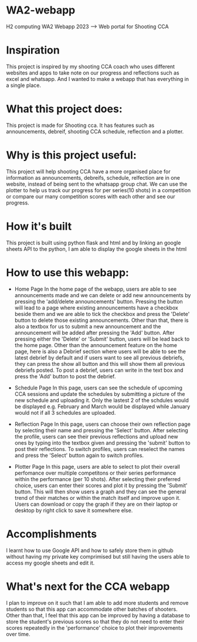 # WA2-webapp
H2 computing WA2 Webapp 2023 --> Web portal for Shooting CCA

# Inspiration
This project is inspired by my shooting CCA coach who uses different websites and apps to take note on our progress and reflections such as excel and whatsapp. And I wanted to make a webapp that has everything in a single place.

# What this project does:
This project is made for Shooting cca. It has features such as announcements, debreif, shooting CCA schedule, reflection and a plotter. 

# Why is this project useful:
This project will help shooting CCA have a more organised place for information as announcements, debreifs, schedule, relfection are in one website, instead of being sent to the whatsapp group chat. We can use the plotter to help us track our progress for per series(10 shots) in a competition or compare our many competition scores with each other and see our progress.

# How it's built 
This project is built using python flask and html and by linking an google sheets API to the python, I am able to display the google sheets in the html 

# How to use this webapp:
- Home Page
  In the home page of the webapp, users are able to see announcements made and we can delete or add new announcements by
  pressing the 'add/delete announcements' button. Pressing the button will lead to a page where existing announcements
  have a checkbox beside them and we are able to tick the checkbox and press the 'Delete' button to delete those existing
  announcements. Other than that, there is also a textbox for us to submit a new announcement and the announcement will
  be added after pressing the 'Add' button. After pressing either the 'Delete' or 'Submit' button, users will be lead
  back to the home page.
  Other than the announcement feature on the home page, here is also a Debrief section where users will be able to see
  the latest debrief by default and if users want to see all previous debriefs, they can press the show all button and
  this will show them all previous debriefs posted. To post a debrief, users can write in the text box and press the
  'Add' button to post the debrief. 

- Schedule Page
  In this page, users can see the schedule of upcoming CCA sessions and update the schedules by submitting a picture of the
  new schedule and uploading it. Only the lastest 2 of the schdules would be displayed e.g. February and March would be
  displayed while January would not if all 3 schedules are uploaded.

- Reflection Page
  In this page, users can choose their own reflection page by selecting their name and pressing the 'Select' button.
  After selecting the profile, users can see their previous reflections and upload new ones by typing into the textbox
  given and pressing the 'submit' button to post their reflections. To switch profiles, users can reselect the names and
  press the 'Select' button again to switch profiles.

- Plotter Page
  In this page, users are able to select to plot their overall perfomance over multiple competitons or their series
  performance within the performance (per 10 shots). After selecting their preferred choice, users can enter their scores
  and plot it by pressing the 'Submit' button. This will then show users a graph and they can see the general trend of
  their matches or within the match itself and improve upon it. Users can download or copy the graph if they are on their
  laptop or desktop by right click to save it somewhere else.

# Accomplishments 
I learnt how to use Google API and how to safely store them in github without having my private key comprimised but still having the users able to access my google sheets and edit it.

# What's next for the CCA webapp
I plan to improve on it such that I am able to add more students and remove students so that this app can accommodate other batches of shooters. Other than that, I feel that this app can be improved by having a database to store the student's previous scores so that they do not need to enter their scores repeatedly in the 'performance' choice to plot their improvements over time.
